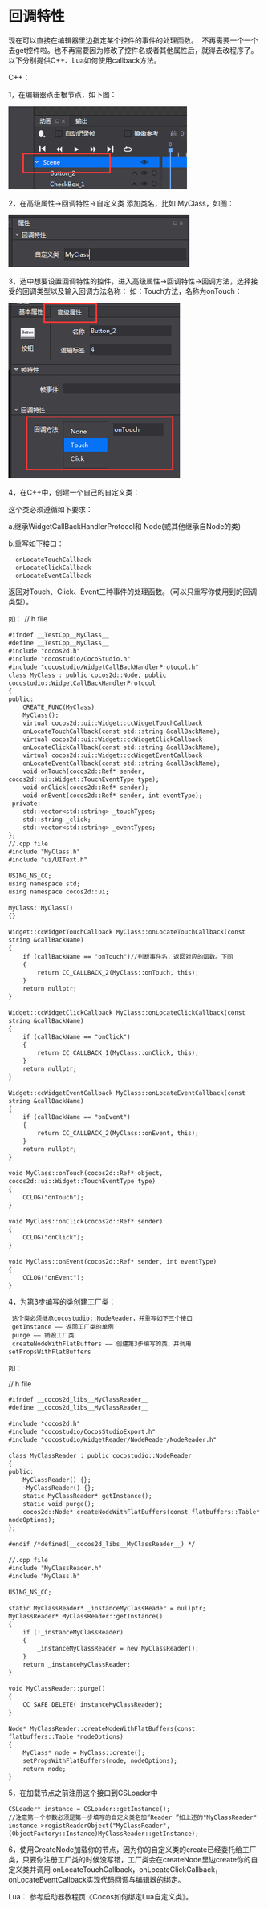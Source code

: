 # **回调特性** #

现在可以直接在编辑器里边指定某个控件的事件的处理函数。 
不再需要一个一个去get控件啦。也不再需要因为修改了控件名或者其他属性后，就得去改程序了。 
以下分别提供C++、Lua如何使用callback方法。

C++：

1，在编辑器点击根节点，如下图：

   ![image](res/image001.png)
  
2，在高级属性->回调特性->自定义类 添加类名，比如 MyClass，如图：

   ![image](res/image002.png)

3，选中想要设置回调特性的控件，进入高级属性->回调特性->回调方法，选择接受的回调类型以及输入回调方法名称：
如：Touch方法，名称为onTouch： 

   ![image](res/image003.png)

4，在C++中，创建一个自己的自定义类：

这个类必须遵循如下要求： 

a.继承WidgetCallBackHandlerProtocol和 Node(或其他继承自Node的类) 

b.重写如下接口： 

	  onLocateTouchCallback 
	  onLocateClickCallback 
	  onLocateEventCallback 

返回对Touch、Click、Event三种事件的处理函数。（可以只重写你使用到的回调类型）。 

如： //.h file 

	#ifndef __TestCpp__MyClass__ 
	#define __TestCpp__MyClass__ 
	#include "cocos2d.h" 
	#include "cocostudio/CocoStudio.h" 
	#include "cocostudio/WidgetCallBackHandlerProtocol.h" 
	class MyClass : public cocos2d::Node, public cocostudio::WidgetCallBackHandlerProtocol 
	{ 
	public: 
		CREATE_FUNC(MyClass) 
		MyClass(); 
		virtual cocos2d::ui::Widget::ccWidgetTouchCallback 
		onLocateTouchCallback(const std::string &callBackName); 
		virtual cocos2d::ui::Widget::ccWidgetClickCallback 
		onLocateClickCallback(const std::string &callBackName); 
		virtual cocos2d::ui::Widget::ccWidgetEventCallback 
		onLocateEventCallback(const std::string &callBackName); 
		void onTouch(cocos2d::Ref* sender, cocos2d::ui::Widget::TouchEventType type); 
		void onClick(cocos2d::Ref* sender); 
		void onEvent(cocos2d::Ref* sender, int eventType); 
	 private: 
		std::vector<std::string> _touchTypes; 
		std::string _click; 
		std::vector<std::string> _eventTypes; 
	}; 
	//.cpp file 
	#include "MyClass.h" 
	#include "ui/UIText.h" 
	
	USING_NS_CC; 
	using namespace std; 
	using namespace cocos2d::ui; 
	
	MyClass::MyClass() 
	{} 
	
	Widget::ccWidgetTouchCallback MyClass::onLocateTouchCallback(const string &callBackName) 
	{ 
		if (callBackName == "onTouch")//判断事件名，返回对应的函数。下同 
		{ 
			return CC_CALLBACK_2(MyClass::onTouch, this); 
		} 
		return nullptr; 
	} 
	
	Widget::ccWidgetClickCallback MyClass::onLocateClickCallback(const string &callBackName) 
	{ 
		if (callBackName == "onClick") 
		{ 
			return CC_CALLBACK_1(MyClass::onClick, this); 
		} 
		return nullptr; 
	} 
	
	Widget::ccWidgetEventCallback MyClass::onLocateEventCallback(const string &callBackName) 
	{ 
		if (callBackName == "onEvent") 
		{ 
			return CC_CALLBACK_2(MyClass::onEvent, this); 
		} 
		return nullptr; 
	} 
	
	void MyClass::onTouch(cocos2d::Ref* object, cocos2d::ui::Widget::TouchEventType type) 
	{ 
		CCLOG("onTouch"); 
	} 
	
	void MyClass::onClick(cocos2d::Ref* sender) 
	{ 
		CCLOG("onClick"); 
	} 
	
	void MyClass::onEvent(cocos2d::Ref* sender, int eventType) 
	{ 
		CCLOG("onEvent"); 
	} 


4，为第3步编写的类创建工厂类：

   	 这个类必须继承cocostudio::NodeReader，并重写如下三个接口 
  	 getInstance —— 返回工厂类的单例 
     purge —— 销毁工厂类 
     createNodeWithFlatBuffers —— 创建第3步编写的类，并调用setPropsWithFlatBuffers 
如： 
   
   //.h file 
   
	#ifndef __cocos2d_libs__MyClassReader__
	#define __cocos2d_libs__MyClassReader__

	#include "cocos2d.h"
	#include "cocostudio/CocosStudioExport.h"
	#include "cocostudio/WidgetReader/NodeReader/NodeReader.h"

	class MyClassReader : public cocostudio::NodeReader
	{       
	public:
		MyClassReader() {};
		~MyClassReader() {};   
		static MyClassReader* getInstance();
		static void purge();
		cocos2d::Node* createNodeWithFlatBuffers(const flatbuffers::Table* nodeOptions);
	};

	#endif /*defined(__cocos2d_libs__MyClassReader__) */ 

	//.cpp file
	#include "MyClassReader.h"
	#include "MyClass.h"

	USING_NS_CC;
	
    static MyClassReader* _instanceMyClassReader = nullptr;
	MyClassReader* MyClassReader::getInstance()
	{
		if (!_instanceMyClassReader)
		{
			_instanceMyClassReader = new MyClassReader();
		}
		return _instanceMyClassReader;
	}

	void MyClassReader::purge()
	{
		CC_SAFE_DELETE(_instanceMyClassReader);
	}

	Node* MyClassReader::createNodeWithFlatBuffers(const flatbuffers::Table *nodeOptions)
	{
		MyClass* node = MyClass::create();
		setPropsWithFlatBuffers(node, nodeOptions);
		return node;
	} 

5，在加载节点之前注册这个接口到CSLoader中
  
	CSLoader* instance = CSLoader::getInstance();
	//注意第一个参数必须是第一步填写的自定义类名加“Reader ”如上述的"MyClassReader" 
	instance->registReaderObject("MyClassReader",(ObjectFactory::Instance)MyClassReader::getInstance);

6，使用CreateNode加载你的节点，因为你的自定义类的create已经委托给工厂类，只要你注册工厂类的时候没写错，工厂类会在createNode里边create你的自定义类并调用 onLocateTouchCallback，onLocateClickCallback，onLocateEventCallback实现代码回调与编辑器的绑定。 

Lua：
   参考启动器教程页《Cocos如何绑定Lua自定义类》。
